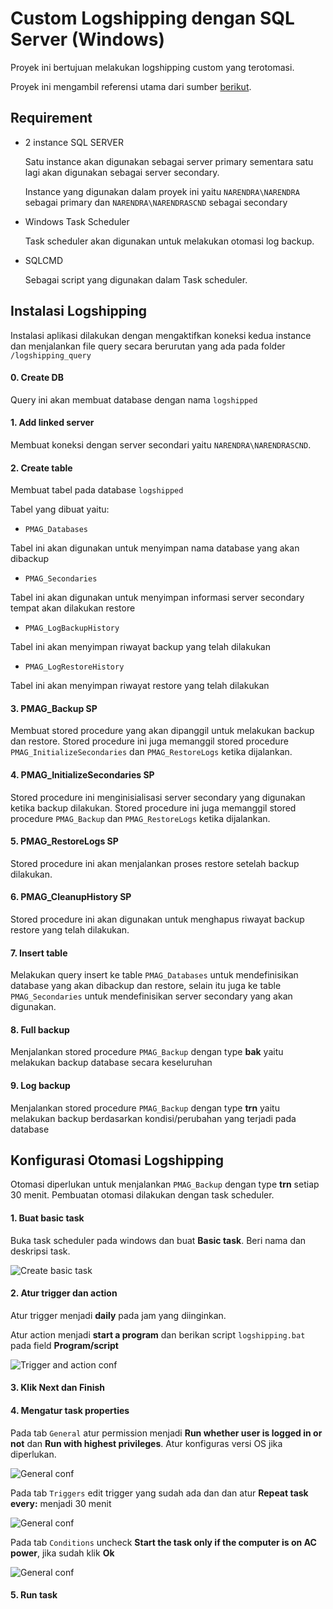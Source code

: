# Custom Logshipping dengan SQL Server (Windows)

Proyek ini bertujuan melakukan logshipping custom yang terotomasi.

Proyek ini mengambil referensi utama dari sumber [berikut](https://sqlperformance.com/2014/10/sql-performance/readable-secondaries-on-a-budget).

## Requirement

* 2 instance SQL SERVER

  Satu instance akan digunakan sebagai server primary sementara satu lagi akan digunakan sebagai server secondary.
  
  Instance yang digunakan dalam proyek ini yaitu ```NARENDRA\NARENDRA``` sebagai primary dan ```NARENDRA\NARENDRASCND``` sebagai secondary
* Windows Task Scheduler

  Task scheduler akan digunakan untuk melakukan otomasi log backup.
* SQLCMD

  Sebagai script yang digunakan dalam Task scheduler.
  
## Instalasi Logshipping

Instalasi aplikasi dilakukan dengan mengaktifkan koneksi kedua instance dan menjalankan file query secara berurutan yang ada pada folder ```/logshipping_query```

#### 0. Create DB

Query ini akan membuat database dengan nama ```logshipped```

#### 1. Add linked server

Membuat koneksi dengan server secondari yaitu ```NARENDRA\NARENDRASCND```.

#### 2. Create table

Membuat tabel pada database ```logshipped```

Tabel yang dibuat yaitu:

* ```PMAG_Databases```

Tabel ini akan digunakan untuk menyimpan nama database yang akan dibackup

* ```PMAG_Secondaries```

Tabel ini akan digunakan untuk menyimpan informasi server secondary tempat akan dilakukan restore

* ```PMAG_LogBackupHistory```

Tabel ini akan menyimpan riwayat backup yang telah dilakukan

* ```PMAG_LogRestoreHistory```

Tabel ini akan menyimpan riwayat restore yang telah dilakukan

#### 3. PMAG_Backup SP

Membuat stored procedure yang akan dipanggil untuk melakukan backup dan restore. Stored procedure ini juga memanggil stored procedure ```PMAG_InitializeSecondaries``` dan ```PMAG_RestoreLogs``` ketika dijalankan.

#### 4. PMAG_InitializeSecondaries SP

Stored procedure ini menginisialisasi server secondary yang digunakan ketika backup dilakukan. Stored procedure ini juga memanggil stored procedure ```PMAG_Backup``` dan ```PMAG_RestoreLogs``` ketika dijalankan.

#### 5. PMAG_RestoreLogs SP

Stored procedure ini akan menjalankan proses restore setelah backup dilakukan.

#### 6. PMAG_CleanupHistory SP

Stored procedure ini akan digunakan untuk menghapus riwayat backup restore yang telah dilakukan.

#### 7. Insert table

Melakukan query insert ke table ```PMAG_Databases``` untuk mendefinisikan database yang akan dibackup dan restore, selain itu juga ke table ```PMAG_Secondaries``` untuk mendefinisikan server secondary yang akan digunakan.

#### 8. Full backup

Menjalankan stored procedure ```PMAG_Backup``` dengan type **bak** yaitu melakukan backup database secara keseluruhan

#### 9. Log backup

Menjalankan stored procedure ```PMAG_Backup``` dengan type **trn** yaitu melakukan backup berdasarkan kondisi/perubahan yang terjadi pada database

## Konfigurasi Otomasi Logshipping

Otomasi diperlukan untuk menjalankan ```PMAG_Backup``` dengan type **trn** setiap 30 menit. Pembuatan otomasi dilakukan dengan task scheduler.

#### 1. Buat basic task

Buka task scheduler pada windows dan buat **Basic task**. Beri nama dan deskripsi task.

![Create basic task](https://raw.githubusercontent.com/bayunarendrajati/custom_logshipping/master/img/1.jpg)

#### 2. Atur trigger dan action

Atur trigger menjadi **daily** pada jam yang diinginkan.

Atur action menjadi **start a program** dan berikan script ```logshipping.bat``` pada field **Program/script**

![Trigger and action conf](https://raw.githubusercontent.com/bayunarendrajati/custom_logshipping/master/img/2.jpg)

#### 3. Klik **Next** dan **Finish**

#### 4. Mengatur task properties

Pada tab ```General``` atur permission menjadi **Run whether user is logged in or not** dan **Run with highest privileges**. Atur konfiguras versi OS jika diperlukan.

![General conf](https://raw.githubusercontent.com/bayunarendrajati/custom_logshipping/master/img/3.jpg)

Pada tab ```Triggers``` edit trigger yang sudah ada dan dan atur **Repeat task every:** menjadi 30 menit

![General conf](https://raw.githubusercontent.com/bayunarendrajati/custom_logshipping/master/img/4.jpg)

Pada tab ```Conditions``` uncheck **Start the task only if the computer is on AC power**, jika sudah klik **Ok**

![General conf](https://raw.githubusercontent.com/bayunarendrajati/custom_logshipping/master/img/5.jpg)

#### 5. Run task
